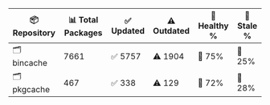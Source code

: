 | 📦 Repository | 📊 Total Packages | ✅ Updated | ⚠️ Outdated | 💚 Healthy % | 🔴 Stale % |
|---------------|-------------------|------------|-------------|-------------|------------|
| 🗂️ bincache | 7661 | ✅ 5757 | ⚠️ 1904 | 💚 75% | 🔴 25% |
| 🗂️ pkgcache | 467 | ✅ 338 | ⚠️ 129 | 💚 72% | 🔴 28% |
